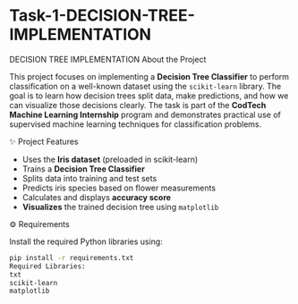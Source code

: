 # Task-1-DECISION-TREE-IMPLEMENTATION
DECISION TREE IMPLEMENTATION
About the Project

This project focuses on implementing a **Decision Tree Classifier** to perform classification on a well-known dataset using the `scikit-learn` library. The goal is to learn how decision trees split data, make predictions, and how we can visualize those decisions clearly.
The task is part of the **CodTech Machine Learning Internship** program and demonstrates practical use of supervised machine learning techniques for classification problems.

✨ Project Features

- Uses the **Iris dataset** (preloaded in scikit-learn)
- Trains a **Decision Tree Classifier**
- Splits data into training and test sets
- Predicts iris species based on flower measurements
- Calculates and displays **accuracy score**
- **Visualizes** the trained decision tree using `matplotlib`

⚙️ Requirements

Install the required Python libraries using:
```bash
pip install -r requirements.txt
Required Libraries:
txt
scikit-learn
matplotlib
